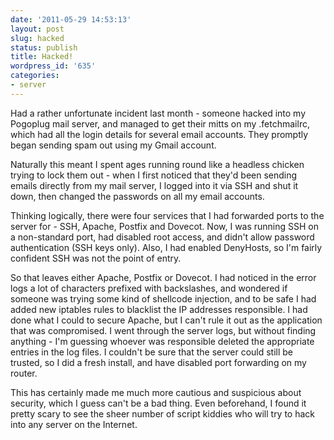 ```yaml
---
date: '2011-05-29 14:53:13'
layout: post
slug: hacked
status: publish
title: Hacked!
wordpress_id: '635'
categories:
- server
---
```


Had a rather unfortunate incident last month - someone hacked into my Pogoplug mail server, and managed to get their mitts on my .fetchmailrc, which had all the login details for several email accounts. They promptly began sending spam out using my Gmail account.

Naturally this meant I spent ages running round like a headless chicken trying to lock them out - when I first noticed that they'd been sending emails directly from my mail server, I logged into it via SSH and shut it down, then changed the passwords on all my email accounts.

Thinking logically, there were four services that I had forwarded ports to the server for - SSH, Apache, Postfix and Dovecot. Now, I was running SSH on a non-standard port, had disabled root access, and didn't allow password authentication (SSH keys only). Also, I had enabled DenyHosts, so I'm fairly confident SSH was not the point of entry.

So that leaves either Apache, Postfix or Dovecot. I had noticed in the error logs a lot of characters prefixed with backslashes, and wondered if someone was trying some kind of shellcode injection, and to be safe I had added new iptables rules to blacklist the IP addresses responsible. I had done what I could to secure Apache, but I can't rule it out as the application that was compromised. I went through the server logs, but without finding anything - I'm guessing whoever was responsible deleted the appropriate entries in the log files. I couldn't be sure that the server could still be trusted, so I did a fresh install, and have disabled port forwarding on my router.

This has certainly made me much more cautious and suspicious about security, which I guess can't be a bad thing. Even beforehand, I found it pretty scary to see the sheer number of script kiddies who will try to hack into any server on the Internet.
